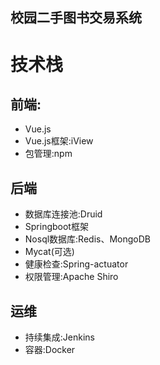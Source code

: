 校园二手图书交易系统
---
# 技术栈
## 前端:
- Vue.js
- Vue.js框架:iView
- 包管理:npm

## 后端
- 数据库连接池:Druid
- Springboot框架
- Nosql数据库:Redis、MongoDB
- Mycat(可选)
- 健康检查:Spring-actuator
- 权限管理:Apache Shiro

## 运维
- 持续集成:Jenkins
- 容器:Docker
